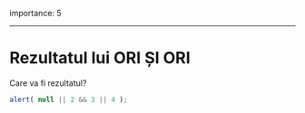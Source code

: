 importance: 5

---

# Rezultatul lui ORI ȘI ORI

Care va fi rezultatul?

```js
alert( null || 2 && 3 || 4 );
```

